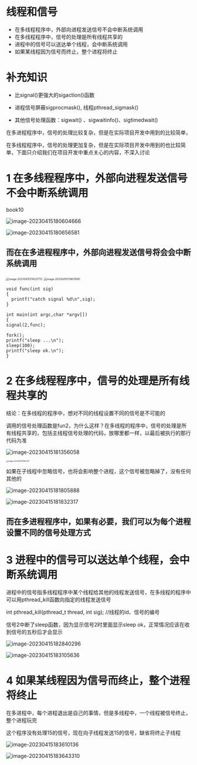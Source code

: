线程和信号
===

- 在多线程程序中，外部向进程发送信号不会中断系统调用
- 在多线程程序中，信号的处理是所有线程共享的
- 进程中的信号可以送达单个线程，会中断系统调用
- 如果某线程因为信号而终止，整个进程将终止

补充知识
===

- 比signal()更强大的sigaction()函数

- 进程信号屏蔽sigprocmask(), 线程pthread_sigmask()

- 其他信号处理函数：sigwait() 、sigwaitinfo()、sigtimedwait()

  

在多进程程序中，信号的处理比较复杂，但是在实际项目开发中用到的比较简单，

在多线程程序中，信号的处理更加复杂，但是在实际项目开发中用到的也比较简单，下面只介绍我们在项目开发中重点关心的内容，不深入讨论

1 在多线程程序中，外部向进程发送信号不会中断系统调用
===

book10

![image-20230415180604666](images/image-20230415180604666.png)

![image-20230415180656581](images/image-20230415180656581.png)



而在在多进程程序中，外部向进程发送信号将会会中断系统调用
---

<img src="images/image-20230415174537712.png" alt="image-20230415174537712" style="zoom: 50%;" />

<img src="images/image-20230415174631097.png" alt="image-20230415174631097" style="zoom:50%;" />

```
void func(int sig)
{
  printf("catch signal %d\n",sig);
}

int main(int argc,char *argv[])
{
signal(2,func);

fork();
printf("sleep ...\n");
sleep(100);
printf("sleep ok.\n");
}
```

2 在多线程程序中，信号的处理是所有线程共享的
===

结论：在多线程的程序中，想对不同的线程设置不同的信号是不可能的



调用的信号处理函数是fun2，为什么这样？在多线程的程序中，信号的处理是所有线程共享的，包括主线程信号处理的代码，放哪里都一样，以最后被执行的那行代码为准

![image-20230415181356058](images/image-20230415181356058.png)

<img src="images/image-20230415181617371.png" alt="image-20230415181617371" style="zoom: 33%;" />

如果在子线程中忽略信号，也将会影响整个进程，这个信号被忽略掉了，没有任何其他的

![image-20230415181805888](images/image-20230415181805888.png)

![image-20230415181832317](images/image-20230415181832317.png)

而在多进程程序中，如果有必要，我们可以为每个进程设置不同的信号处理方式
---

3 进程中的信号可以送达单个线程，会中断系统调用
===

进程中的信号指多线程程序中某个线程给其他的线程发送信号，在多线程的程序中可以用pthread_kill函数向指定的线程发送信号

int pthread_kill(pthread_t thread, int sig);  //线程的id、信号的编号

信号2中断了sleep函数，因为显示信号2时里面显示sleep ok，正常情况应该在收到信号的五秒后才会显示

![image-20230415182840296](images/image-20230415182840296.png)

![image-20230415183105636](images/image-20230415183105636.png)

4 如果某线程因为信号而终止，整个进程将终止
===

在多进程中，每个进程退出是自己的事情，但是多线程中，一个线程被信号终止，整个进程玩完

这个程序没有处理15的信号，现在向子线程发送15的信号，缺省将终止子线程

![image-20230415183610136](images/image-20230415183610136.png)

![image-20230415183643310](images/image-20230415183643310.png)